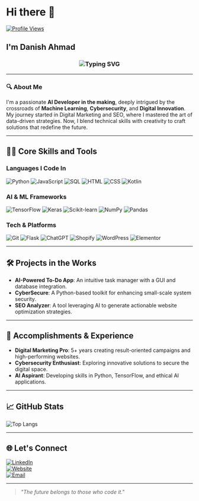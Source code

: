 # Hi there 👋
[![Profile Views](https://komarev.com/ghpvc/?username=danish-ahmad-ai&color=ff69b4)](https://github.com/danish-ahmad-ai)

## I'm Danish Ahmad

<div align="center">
  <h3>
    <img src="https://readme-typing-svg.herokuapp.com?font=Fira+Code&size=24&pause=1000&color=00FF7F&center=true&vCenter=true&width=600&lines=Digital+Marketer+%26+AI+Enthusiast;Future-Ready+AI+Developer+%F0%9F%9A%80;Cybersecurity+Explorer+%F0%9F%94%90;Code%2C+Create%2C+Conquer!+%F0%9F%92%BB;Let's+Build+the+Next+Big+Thing." alt="Typing SVG" />
  </h3>
</div>

---

### 🔍 About Me  
I'm a passionate **AI Developer in the making**, deeply intrigued by the crossroads of **Machine Learning**, **Cybersecurity**, and **Digital Innovation**. My journey started in Digital Marketing and SEO, where I mastered the art of data-driven strategies. Now, I blend technical skills with creativity to craft solutions that redefine the future.

---

## 👨‍💻 Core Skills and Tools

### **Languages I Code In**
![Python](https://img.shields.io/badge/-Python-4B8BBE?logo=python&logoColor=white&style=flat-square) ![JavaScript](https://img.shields.io/badge/-JavaScript-F7E018?logo=javascript&logoColor=black&style=flat-square) ![SQL](https://img.shields.io/badge/-SQL-336791?logo=postgresql&logoColor=white&style=flat-square) ![HTML](https://img.shields.io/badge/-HTML-E34F26?logo=html5&logoColor=white&style=flat-square) ![CSS](https://img.shields.io/badge/-CSS-1572B6?logo=css3&logoColor=white&style=flat-square) ![Kotlin](https://img.shields.io/badge/-Kotlin-0095D5?logo=kotlin&logoColor=white&style=flat-square)

### **AI & ML Frameworks**
![TensorFlow](https://img.shields.io/badge/-TensorFlow-FF6F00?logo=tensorflow&logoColor=white&style=flat-square) ![Keras](https://img.shields.io/badge/-Keras-D00000?logo=keras&logoColor=white&style=flat-square) ![Scikit-learn](https://img.shields.io/badge/-Scikit--learn-F7931E?logo=scikit-learn&logoColor=white&style=flat-square) ![NumPy](https://img.shields.io/badge/-NumPy-013243?logo=numpy&logoColor=white&style=flat-square) ![Pandas](https://img.shields.io/badge/-Pandas-150458?logo=pandas&logoColor=white&style=flat-square)

### **Tech & Platforms**
![Git](https://img.shields.io/badge/-Git-F05032?logo=git&logoColor=white&style=flat-square) ![Flask](https://img.shields.io/badge/-Flask-000000?logo=flask&logoColor=white&style=flat-square) ![ChatGPT](https://img.shields.io/badge/-ChatGPT-4E8DFF?logo=openai&logoColor=white&style=flat-square) ![Shopify](https://img.shields.io/badge/-Shopify-95BF47?logo=shopify&logoColor=white&style=flat-square) ![WordPress](https://img.shields.io/badge/-WordPress-21759B?logo=wordpress&logoColor=white&style=flat-square) ![Elementor](https://img.shields.io/badge/-Elementor-CF245A?logo=elementor&logoColor=white&style=flat-square)

---

## 🛠️ Projects in the Works

- **AI-Powered To-Do App**: An intuitive task manager with a GUI and database integration. 
- **CyberSecure**: A Python-based toolkit for enhancing small-scale system security.
- **SEO Analyzer**: A tool leveraging AI to generate actionable website optimization strategies.

---

## 🌟 Accomplishments & Experience

- **Digital Marketing Pro**: 5+ years creating result-oriented campaigns and high-performing websites.
- **Cybersecurity Enthusiast**: Exploring innovative solutions to secure the digital space.
- **AI Aspirant**: Developing skills in Python, TensorFlow, and ethical AI applications.

---

## 📈 GitHub Stats
![Top Langs](https://github-readme-stats.vercel.app/api/top-langs/?username=danish-ahmad-ai&layout=compact&theme=gruvbox)  

---

## 🌐 Let's Connect

[![LinkedIn](https://img.shields.io/badge/-LinkedIn-0A66C2?logo=linkedin&logoColor=white&style=flat-square)](http://www.linkedin.com/in/danish-ahmad-digital-marketer)  
[![Website](https://img.shields.io/badge/-Website-FF5722?logo=google-chrome&logoColor=white&style=flat-square)](https://danishahmad.xyz)  
[![Email](https://img.shields.io/badge/-Email-D14836?logo=gmail&logoColor=white&style=flat-square)](mailto:mrdanishkhb@gmail.com)

---

> *"The future belongs to those who code it."*

